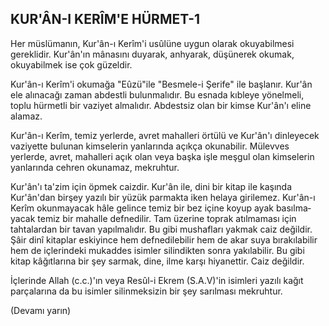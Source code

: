 ## KUR'ÂN-I KERÎM'E HÜRMET-1

Her müslümanın, Kur'ân-ı Kerîm'i usûlüne uygun ola­rak okuyabilmesi gereklidir. Kur'ân'ın mânasını duyarak, anhyarak, düşünerek okumak, okuyabilmek ise çok gü­zeldir.

Kur'ân-ı Kerîm'i okumağa "Eûzü"ile "Besmele-i Şerife" ile başlanır. Kur'ân ele alınacağı zaman abdestli bulunmalıdır. Bu esnada kıbleye yönelmeli, toplu hür­metli bir vaziyet almalıdır. Abdestsiz olan bir kimse Kur'ân'ı eline alamaz.

Kur'ân-ı Kerîm, temiz yerlerde, avret mahalleri örtülü ve Kur'ân'ı dinleyecek vaziyette bulunan kimselerin yan­larında açıkça okunabilir. Mülevves yerlerde, avret, ma­halleri açık olan veya başka işle meşgul olan kimselerin yanlarında cehren okunamaz, mekruhtur.

Kur'ân'ı ta'zim için öpmek caizdir. Kur'ân ile, dini bir kitap ile kaşında Kur'ân'dan birşey yazılı bir yüzük par­makta iken helaya girilemez. Kur'ân-ı Kerîm okunmaya­cak hâle gelince temiz bir bez içine koyup ayak basılma­yacak temiz bir mahalle defnedilir. Tam üzerine toprak atılmaması için tahtalardan bir tavan yapılmalıdır. Bu gi­bi mushafları yakmak caiz değildir. Şâir dinî kitaplar es­kiyince hem defnedilebilir hem de akar suya bırakılabilir hem de içlerindeki mukaddes isimler silindikten sonra yakılabilir. Bu gibi kitap kâğıtlarına bir şey sarmak, dine, ilme karşı hiyanettir. Caiz değildir.

İçlerinde Allah (c.c.)'ın veya Resûl-i Ekrem (S.A.V)'in isimleri yazılı kağıt parçalarına da bu isimler silinmeksizin bir şey sarılması mekruhtur.

(Devamı yarın)
